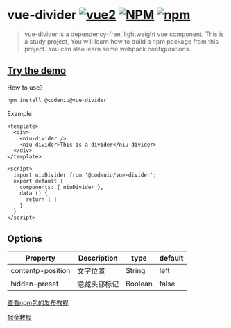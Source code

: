 # vue-divider [![vue2](https://img.shields.io/badge/vue-2.x-brightgreen.svg)](https://vuejs.org/) [![NPM](https://img.shields.io/npm/l/@codeniu/vue-divider)](https://www.npmjs.com/package/@codeniu/vue-divider) [![npm](https://img.shields.io/npm/v/@codeniu/vue-divider.svg)](https://www.npmjs.com/package/@codeniu/vue-divider)

> vue-divider is a dependency-free, lightweight vue component. This is a study project, You will learn how to build a npm package from this project. You can also learn some webpack configurations.

## [Try the demo](https://codeniu.github.io/vue-divider/demo/)

How to use?

``` bash
npm install @codeniu@vue-divider
```

Example

``` vue
<template>
  <div>
    <niu-divider />
    <niu-divider>This is a divider</niu-divider>
  </div>
</template>

<script>
  import niuDivider from '@codeniu/vue-divider';
  export default {
    components: { niuDivider },
    data () {
      return { }
    }
  }
</script>
```



## Options 

| Property          | Description  | type    | default |
| ----------------- | ------------ | ------- | ------- |
| contentp-position | 文字位置     | String  | left    |
| hidden-preset     | 隐藏头部标记 | Boolean | false   |



[查看npm包的发布教程](https://github.com/Codeniu/vue-divider/blob/main/docs/How-to-publish-your-first-npm-package.md)


[掘金教程](https://juejin.cn/post/7130989356700925983)
